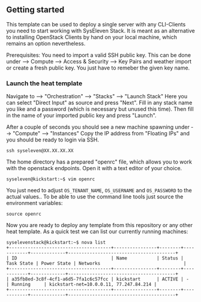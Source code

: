 ## Getting started 

This template can be used to deploy a single server with any CLI-Clients you 
need to start working with SysEleven Stack.
It is meant as an alternative to installing OpenStack Clients by hand on 
your local machine, which remains an option nevertheless.

Prerequisites:
You need to import a valid SSH public key.
This can be done under
--> Compute 
  --> Access & Security
    --> Key Pairs 
and weather import or create a fresh public key. You just have to remeber the given
key name.

### Launch the heat template

Navigate to 
--> "Orchestration"
  --> "Stacks"
    --> "Launch Stack"
Here you can select "Direct Input" as source and press "Next".
Fill in any stack name you like and a password (which is necessary but unused this time).
Then fill in the name of your imported public key and press "Launch".

After a couple of seconds you should see a new machine spawning under
--> "Compute"
 --> "Instances"
Copy the IP address from "Floating IPs" and you should be ready to login via SSH.

```ssh syseleven@XX.XX.XX.XX```

The home directory has a prepared "openrc" file, which allows you to work with the 
openstack endpoints. Open it with a text editor of your choice.

```syseleven@kickstart:~$ vim openrc```

You just need to adjust `OS_TENANT_NAME`, `OS_USERNAME` and `OS_PASSWORD` to the actual values..
To be able to use the command line tools just source the environment variables:

```source openrc```

Now you are ready to deploy any template from this repository or any other heat template.
As a quick test we can list our currently running machines:

```
syselevenstack@kickstart:~$ nova list
+--------------------------------------+----------------+--------+------------+-------------+----------------------------------------+
| ID                                   | Name           | Status | Task State | Power State | Networks                               |
+--------------------------------------+----------------+--------+------------+-------------+----------------------------------------+
| a35fb8ed-3c8f-4cf1-a6d5-7fa1c6c57fcc | kickstart      | ACTIVE | -          | Running     | kickstart-net=10.0.0.11, 77.247.84.214 |
+--------------------------------------+----------------+--------+------------+-------------+----------------------------------------+
```

